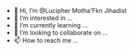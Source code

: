 - 👋 Hi, I’m @Lucipher Motha'Fkn Jihadist
- 👀 I’m interested in ...
- 🌱 I’m currently learning ...
- 💞️ I’m looking to collaborate on ...
- 📫 How to reach me ...

<!---
LucipherJihadist/LucipherJihadist is a ✨ special ✨ repository because its `README.md` (this file) appears on your GitHub profile.
You can click the Preview link to take a look at your changes.
--->
